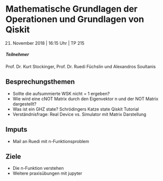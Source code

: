 # Mathematische Grundlagen der Operationen und Grundlagen von Qiskit
21. November 2018 | 16:15 Uhr | TP 215

##### Teilnehmer
Prof. Dr. Kurt Stockinger, Prof. Dr. Ruedi Füchslin und Alexandros Soultanis

## Besprechungsthemen
- Sollte die aufsummierte WSK nicht = 1 ergeben?
- Wie wird eine cNOT Matrix durch den Eigenvektor n und der NOT Matrix dargestellt?
- Was ist ein GHZ state? Schrödingers Katze state Qiskit Tutorial
- Verständnisfrage: Real Device vs. Simulator mit Matrix Darstellung

## Imputs
- Mail an Ruedi mit n-Funktionsproblem

## Ziele
- Die n-Funktion verstehen
- Weitere praxisübungen mit jupyter
